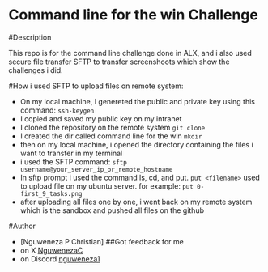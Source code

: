 # Command line for the win Challenge


#Description

This repo is for the command line challenge done in ALX,
and i also used secure file transfer SFTP to transfer screenshoots
which show the challenges i did.



#How i used SFTP to upload files on remote system:

- On my local machine, I genereted the public and private
key using this command:
```ssh-keygen```
- I copied and saved my public key on my intranet
- I cloned the repository on the remote system
```git clone```
- I created the dir called command line for the win
```mkdir```
- then on my local machine, i opened the directory containing
the files i want to transfer in my terminal
- i used the SFTP command:
```sftp username@your_server_ip_or_remote_hostname``` 
- In sftp prompt i used the command ls, cd, and put. ```put <filename>``` used to
upload file on my ubuntu server.
for example: 
```put 0-first_9_tasks.png```
- after uploading all files one by one, i went back on my remote system which
is the sandbox and pushed all files on the github

#Author
- [Nguweneza P Christian]
##Got feedback for me
- on X [NguwenezaC](https://x.com/NguwenezaC)
- on Discord [nguweneza1](https://discord.com/users/nguweneza1)

